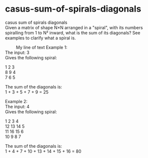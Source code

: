 # casus-sum-of-spirals-diagonals
casus sum of spirals diagonals  
Given a matrix of shape N×N arranged in a "spiral", with its numbers spiralling from 1 to N² inward, what is the sum of its diagonals? See examples to clarify what a spiral is.  
  
$\qquad$ My line of text
Example 1:  
The input: 3  
Gives the following spiral:  
  
1     2     3   
8     9     4  
7     6     5  
  
The sum of the diagonals is:   
1 + 3 + 5 + 7 + 9 = 25  
  
  
Example 2:  
The input: 4  
Gives the following spiral:  
  
1    2      3     4  
12   13    14     5  
11   16    15     6  
10   9      8     7  
  
The sum of the diagonals is:  
1 + 4 + 7 + 10 + 13 + 14 + 15 + 16 = 80  

